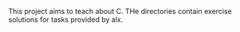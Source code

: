 This project aims to teach about C.
THe directories contain exercise solutions for tasks provided by alx.
